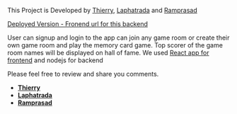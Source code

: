 This Project is Developed by [Thierry](https://github.com/Jitgitbit), [Laphatrada](https://github.com/Laphatradap) and [Ramprasad](https://github.com/Ramprasad-R)

[Deployed Version - Fronend url for this backend](https://memory-trainer.netlify.app/) 

User can signup and login to the app can join any game room or create their own game room and play the memory card game. Top scorer of the game room names will be displayed on hall of fame. We used [React app for frontend](https://github.com/Ramprasad-R/nan-game-client) and nodejs for backend



Please feel free to review and share you comments. 

- **[Thierry](https://www.linkedin.com/in/thierrydekelver/)**
- **[Laphatrada](https://linkedin.com/in/laphatradaphusri/)**
- **[Ramprasad](https://www.linkedin.com/in/ramprasad-rengaramanujam/)**
